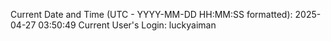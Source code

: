 Current Date and Time (UTC - YYYY-MM-DD HH:MM:SS formatted): 2025-04-27 03:50:49
Current User's Login: luckyaiman
